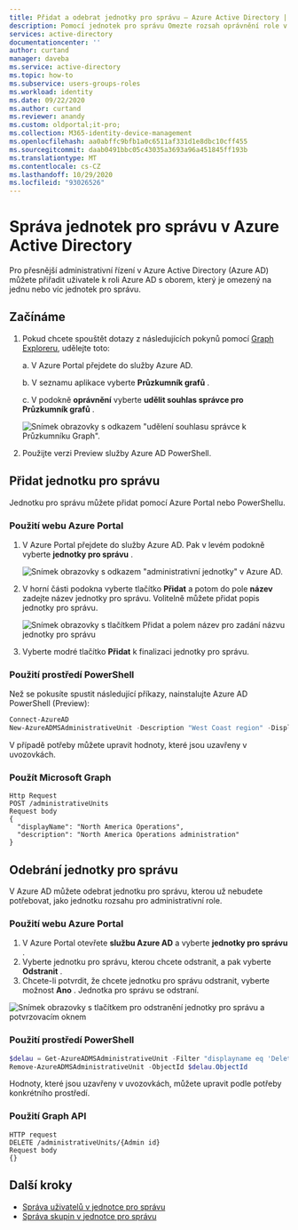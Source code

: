 ```yaml
---
title: Přidat a odebrat jednotky pro správu – Azure Active Directory | Microsoft Docs
description: Pomocí jednotek pro správu Omezte rozsah oprávnění role v Azure Active Directory.
services: active-directory
documentationcenter: ''
author: curtand
manager: daveba
ms.service: active-directory
ms.topic: how-to
ms.subservice: users-groups-roles
ms.workload: identity
ms.date: 09/22/2020
ms.author: curtand
ms.reviewer: anandy
ms.custom: oldportal;it-pro;
ms.collection: M365-identity-device-management
ms.openlocfilehash: aa0abffc9bfb1a0c6511af331d1e8dbc10cff455
ms.sourcegitcommit: daab0491bbc05c43035a3693a96a451845ff193b
ms.translationtype: MT
ms.contentlocale: cs-CZ
ms.lasthandoff: 10/29/2020
ms.locfileid: "93026526"
---
```

# <a name="manage-administrative-units-in-azure-active-directory"></a>Správa jednotek pro správu v Azure Active Directory

Pro přesnější administrativní řízení v Azure Active Directory (Azure AD) můžete přiřadit uživatele k roli Azure AD s oborem, který je omezený na jednu nebo víc jednotek pro správu.

## <a name="get-started"></a>Začínáme

1. Pokud chcete spouštět dotazy z následujících pokynů pomocí [Graph Exploreru](https://aka.ms/ge), udělejte toto:

    a. V Azure Portal přejdete do služby Azure AD. 
    
    b. V seznamu aplikace vyberte **Průzkumník grafů** .
    
    c. V podokně **oprávnění** vyberte **udělit souhlas správce pro Průzkumník grafů** .

    ![Snímek obrazovky s odkazem "udělení souhlasu správce k Průzkumníku Graph".](./media/admin-units-manage/select-graph-explorer.png)


1. Použijte verzi Preview služby Azure AD PowerShell.

## <a name="add-an-administrative-unit"></a>Přidat jednotku pro správu

Jednotku pro správu můžete přidat pomocí Azure Portal nebo PowerShellu.

### <a name="use-the-azure-portal"></a>Použití webu Azure Portal

1. V Azure Portal přejdete do služby Azure AD. Pak v levém podokně vyberte **jednotky pro správu** .

    ![Snímek obrazovky s odkazem "administrativní jednotky" v Azure AD.](./media/admin-units-manage/nav-to-admin-units.png)

1. V horní části podokna vyberte tlačítko **Přidat** a potom do pole **název** zadejte název jednotky pro správu. Volitelně můžete přidat popis jednotky pro správu.

    ![Snímek obrazovky s tlačítkem Přidat a polem název pro zadání názvu jednotky pro správu](./media/admin-units-manage/add-new-admin-unit.png)

1. Vyberte modré tlačítko **Přidat** k finalizaci jednotky pro správu.

### <a name="use-powershell"></a>Použití prostředí PowerShell

Než se pokusíte spustit následující příkazy, nainstalujte Azure AD PowerShell (Preview):

```powershell
Connect-AzureAD
New-AzureADMSAdministrativeUnit -Description "West Coast region" -DisplayName "West Coast"
```

V případě potřeby můžete upravit hodnoty, které jsou uzavřeny v uvozovkách.

### <a name="use-microsoft-graph"></a>Použít Microsoft Graph

```http
Http Request
POST /administrativeUnits
Request body
{
  "displayName": "North America Operations",
  "description": "North America Operations administration"
}
```

## <a name="remove-an-administrative-unit"></a>Odebrání jednotky pro správu

V Azure AD můžete odebrat jednotku pro správu, kterou už nebudete potřebovat, jako jednotku rozsahu pro administrativní role.

### <a name="use-the-azure-portal"></a>Použití webu Azure Portal

1. V Azure Portal otevřete **službu Azure AD** a vyberte **jednotky pro správu** . 
1. Vyberte jednotku pro správu, kterou chcete odstranit, a pak vyberte **Odstranit** . 
1. Chcete-li potvrdit, že chcete jednotku pro správu odstranit, vyberte možnost **Ano** . Jednotka pro správu se odstraní.

![Snímek obrazovky s tlačítkem pro odstranění jednotky pro správu a potvrzovacím oknem](./media/admin-units-manage/select-admin-unit-to-delete.png)

### <a name="use-powershell"></a>Použití prostředí PowerShell

```powershell
$delau = Get-AzureADMSAdministrativeUnit -Filter "displayname eq 'DeleteMe Admin Unit'"
Remove-AzureADMSAdministrativeUnit -ObjectId $delau.ObjectId
```

Hodnoty, které jsou uzavřeny v uvozovkách, můžete upravit podle potřeby konkrétního prostředí.

### <a name="use-the-graph-api"></a>Použití Graph API

```http
HTTP request
DELETE /administrativeUnits/{Admin id}
Request body
{}
```

## <a name="next-steps"></a>Další kroky

* [Správa uživatelů v jednotce pro správu](admin-units-add-manage-users.md)
* [Správa skupin v jednotce pro správu](admin-units-add-manage-groups.md)
